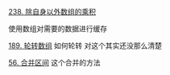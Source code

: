 [238. 除自身以外数组的乘积](https://leetcode.cn/problems/product-of-array-except-self/)

使用数组对需要的数据进行缓存

[189. 轮转数组](https://leetcode.cn/problems/rotate-array/)
如何轮转
对这个其实还没那么清楚

[56. 合并区间](https://leetcode.cn/problems/merge-intervals/)
这个合并的方法